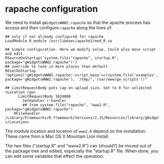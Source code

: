 rapache configuration
=====================

We need to install `gWidgetsWWW2.rapache` so that the apache process
has access and then configure `rapache` along the lines of:

```
## only if not already configured for rapache
LoadModule R_module /usr/libexec/apache2/mod_R.so

## Simple configuration. Here we modify value. Could also move script and edit.
RSourceOnStartup('system.file("rapache", startup.R", package="gWidgetsWWW2.rapache")')
## override to look in more places than default
REvalOnStartup "options('gWidgetsWWW2.rapache::script_base'=c(system.file('examples', package='gWidgetsWWW2.rapache'), '/tmp/','/var/www/gw_scripts'))"

## LimitRequestBody puts cap on upload size. Set to 0 for unlimited
<Location /gw>
	  LimitRequestBody 1024000
        SetHandler r-handler
        ## from system.file("rapache", "www2.R", package="gWidgetsWWW2.rapache")
	RFileHandler /Library/Frameworks/R.framework/Versions/2.15/Resources/library/gWidgetsWWW2.rapache/rapache/www2.R
</Location>
```


The module location and location of `www2.R` depend on the
installation. These came from a Mac OS X Mountain Lion install.

The two files ("startup.R" and "www2.R") can (should?) be moved out of
the package tree and edited, especially the "startup.R" file. When
done, you can edit some variables that effect the operation.

